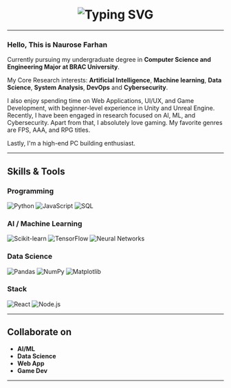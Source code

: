 <h1 align="center">
  <img src="https://readme-typing-svg.demolab.com?font=Fira+Code&weight=800&pause=1000&color=816EC7&center=true&vCenter=true&width=500&height=45&size=30&lines=Hello%2C+This+is+Naurose;CSE+Major,+BRAC+University;AI+ML+Cybersecurity" alt="Typing SVG" />
</h1>

---

### Hello, This is **Naurose Farhan**


 

Currently pursuing my undergraduate degree in **Computer Science and Engineering Major at BRAC University**.

My Core Research interests: **Artificial Intelligence**, **Machine learning**, **Data Science**, **System Analysis**, **DevOps** and **Cybersecurity**.

I also enjoy spending time on Web Applications, UI/UX, and Game Development, with beginner-level experience in Unity and Unreal Engine.
Recently, I have been engaged in research focused on AI, ML, and Cybersecurity.
Apart from that, I absolutely love gaming. My favorite genres are FPS, AAA, and RPG titles.

Lastly, I'm a high-end PC building enthusiast. 

---

##  Skills & Tools

### Programming
![Python](https://img.shields.io/badge/Python-FFD43B?style=flat-square&logo=python&logoColor=blue)
![JavaScript](https://img.shields.io/badge/JavaScript-F7DF1E?style=flat-square&logo=javascript&logoColor=black)
![SQL](https://img.shields.io/badge/SQL-4479A1?style=flat-square&logo=postgresql&logoColor=white)


### AI / Machine Learning
![Scikit-learn](https://img.shields.io/badge/Scikit--learn-F7931E?style=flat-square&logo=scikit-learn&logoColor=white)
![TensorFlow](https://img.shields.io/badge/TensorFlow-FF6F00?style=flat-square&logo=tensorflow&logoColor=white)
![Neural Networks](https://img.shields.io/badge/Neural%20Networks-5F5F5F?style=flat-square)

### Data Science
![Pandas](https://img.shields.io/badge/Pandas-150458?style=flat-square&logo=pandas)
![NumPy](https://img.shields.io/badge/NumPy-013243?style=flat-square&logo=numpy)
![Matplotlib](https://img.shields.io/badge/Matplotlib-FFFFFF?style=flat-square&logo=matplotlib)


### Stack
![React](https://img.shields.io/badge/React-61DAFB?style=flat-square&logo=react&logoColor=black)
![Node.js](https://img.shields.io/badge/Node.js-339933?style=flat-square&logo=node.js&logoColor=white)


---
##  Collaborate on

-  **AI/ML**  
-  **Data Science**  
-  **Web App**   
-  **Game Dev**
---







